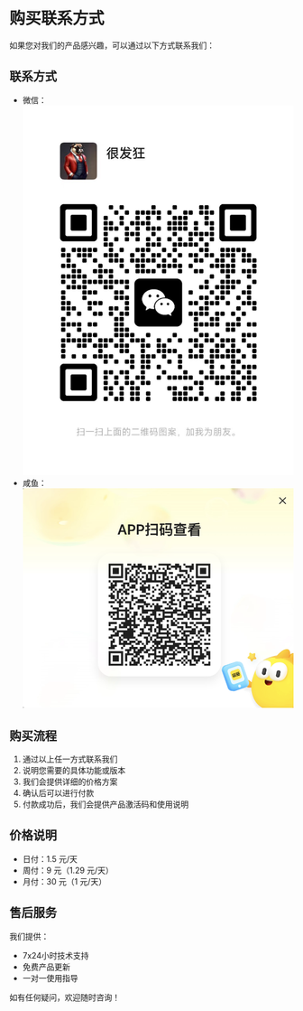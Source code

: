# 购买联系方式

如果您对我们的产品感兴趣，可以通过以下方式联系我们：

## 联系方式

- 微信：![微信二维码](./img/WechatIMG2.jpg)
- 咸鱼：![咸鱼二维码](./img/Snipaste_2025-01-12_19-59-54.png)

## 购买流程

1. 通过以上任一方式联系我们
2. 说明您需要的具体功能或版本
3. 我们会提供详细的价格方案
4. 确认后可以进行付款
5. 付款成功后，我们会提供产品激活码和使用说明

## 价格说明

- 日付：1.5 元/天
- 周付：9 元（1.29 元/天）
- 月付：30 元（1 元/天）

## 售后服务

我们提供：
- 7x24小时技术支持
- 免费产品更新
- 一对一使用指导

如有任何疑问，欢迎随时咨询！
